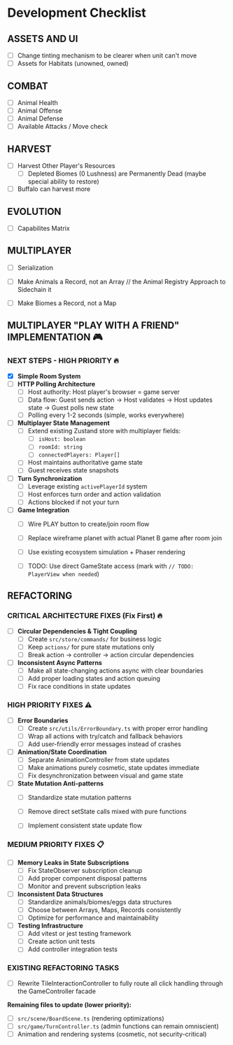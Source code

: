 # Development Checklist

## ASSETS AND UI
- [ ] Change tinting mechanism to be clearer when unit can't move
- [ ] Assets for Habitats (unowned, owned)

## COMBAT
- [ ] Animal Health
- [ ] Animal Offense
- [ ] Animal Defense
- [ ] Available Attacks / Move check

## HARVEST
- [ ] Harvest Other Player's Resources
  - [ ] Depleted Biomes (0 Lushness) are Permanently Dead (maybe special ability to restore)
- [ ] Buffalo can harvest more

## EVOLUTION
  - [ ] Capabilites Matrix

## MULTIPLAYER
- [ ] Serialization
- [ ] Make Animals a Record, not an Array //   the Animal Registry Approach to Sidechain it
- [ ] Make Biomes a Record, not a Map


## MULTIPLAYER "PLAY WITH A FRIEND" IMPLEMENTATION 🎮

### NEXT STEPS - HIGH PRIORITY 🔥
- [X] **Simple Room System**
- [ ] **HTTP Polling Architecture**
  - [ ] Host authority: Host player's browser = game server
  - [ ] Data flow: Guest sends action → Host validates → Host updates state → Guest polls new state
  - [ ] Polling every 1-2 seconds (simple, works everywhere)
- [ ] **Multiplayer State Management**
  - [ ] Extend existing Zustand store with multiplayer fields:
    - [ ] `isHost: boolean`
    - [ ] `roomId: string`
    - [ ] `connectedPlayers: Player[]`
  - [ ] Host maintains authoritative game state
  - [ ] Guest receives state snapshots
- [ ] **Turn Synchronization**
  - [ ] Leverage existing `activePlayerId` system  
  - [ ] Host enforces turn order and action validation
  - [ ] Actions blocked if not your turn
- [ ] **Game Integration**
  - [ ] Wire PLAY button to create/join room flow
  - [ ] Replace wireframe planet with actual Planet B game after room join
  - [ ] Use existing ecosystem simulation + Phaser rendering
  - [ ] TODO: Use direct GameState access (mark with `// TODO: PlayerView when needed`)


## REFACTORING

### CRITICAL ARCHITECTURE FIXES (Fix First) 🔥
- [ ] **Circular Dependencies & Tight Coupling**
  - [ ] Create `src/store/commands/` for business logic
  - [ ] Keep `actions/` for pure state mutations only
  - [ ] Break action → controller → action circular dependencies
- [ ] **Inconsistent Async Patterns**
  - [ ] Make all state-changing actions async with clear boundaries
  - [ ] Add proper loading states and action queuing
  - [ ] Fix race conditions in state updates

### HIGH PRIORITY FIXES ⚠️
- [ ] **Error Boundaries**
  - [ ] Create `src/utils/ErrorBoundary.ts` with proper error handling
  - [ ] Wrap all actions with try/catch and fallback behaviors
  - [ ] Add user-friendly error messages instead of crashes
- [ ] **Animation/State Coordination**
  - [ ] Separate AnimationController from state updates
  - [ ] Make animations purely cosmetic, state updates immediate
  - [ ] Fix desynchronization between visual and game state
- [ ] **State Mutation Anti-patterns**
  - [ ] Standardize state mutation patterns
  - [ ] Remove direct setState calls mixed with pure functions
  - [ ] Implement consistent state update flow


### MEDIUM PRIORITY FIXES 📋
- [ ] **Memory Leaks in State Subscriptions**
  - [ ] Fix StateObserver subscription cleanup
  - [ ] Add proper component disposal patterns
  - [ ] Monitor and prevent subscription leaks
- [ ] **Inconsistent Data Structures**
  - [ ] Standardize animals/biomes/eggs data structures
  - [ ] Choose between Arrays, Maps, Records consistently
  - [ ] Optimize for performance and maintainability
- [ ] **Testing Infrastructure**
  - [ ] Add vitest or jest testing framework
  - [ ] Create action unit tests
  - [ ] Add controller integration tests

### EXISTING REFACTORING TASKS
- [ ] Rewrite TileInteractionController to fully route all click handling through the GameController facade


**Remaining files to update (lower priority):**
- [ ] `src/scene/BoardScene.ts` (rendering optimizations)
- [ ] `src/game/TurnController.ts` (admin functions can remain omniscient)
- [ ] Animation and rendering systems (cosmetic, not security-critical)